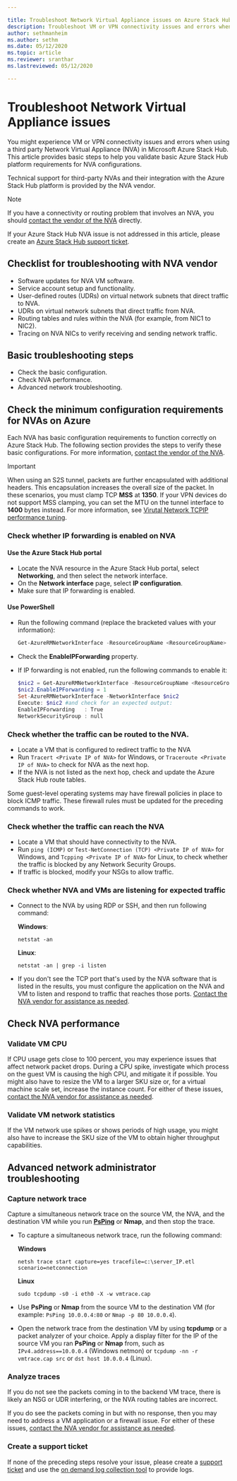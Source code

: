 ```yaml
---

title: Troubleshoot Network Virtual Appliance issues on Azure Stack Hub
description: Troubleshoot VM or VPN connectivity issues and errors when using a third party Network Virtual Appliance (NVA) in Microsoft Azure Stack Hub.
author: sethmanheim
ms.author: sethm
ms.date: 05/12/2020
ms.topic: article
ms.reviewer: sranthar
ms.lastreviewed: 05/12/2020

---
```


# Troubleshoot Network Virtual Appliance issues

You might experience VM or VPN connectivity issues and errors when using a third party Network Virtual Appliance (NVA) in Microsoft Azure Stack Hub. This article provides basic steps to help you validate basic Azure Stack Hub platform requirements for NVA configurations.

Technical support for third-party NVAs and their integration with the Azure Stack Hub platform is provided by the NVA vendor.

> [!NOTE]
> If you have a connectivity or routing problem that involves an NVA, you should [contact the vendor of the NVA](https://support.microsoft.com/help/2984655/support-for-azure-market-place-for-virtual-machines) directly.

If your Azure Stack Hub NVA issue is not addressed in this article, please create an [Azure Stack Hub support ticket](../operator/azure-stack-manage-basics.md#where-to-get-support).

## Checklist for troubleshooting with NVA vendor

- Software updates for NVA VM software.
- Service account setup and functionality.
- User-defined routes (UDRs) on virtual network subnets that direct traffic to NVA.
- UDRs on virtual network subnets that direct traffic from NVA.
- Routing tables and rules within the NVA (for example, from NIC1 to NIC2).
- Tracing on NVA NICs to verify receiving and sending network traffic.

## Basic troubleshooting steps

- Check the basic configuration.
- Check NVA performance.
- Advanced network troubleshooting.

## Check the minimum configuration requirements for NVAs on Azure

Each NVA has basic configuration requirements to function correctly on Azure Stack Hub. The following section provides the steps to verify these basic configurations. For more information, [contact the vendor of the NVA](https://support.microsoft.com/help/2984655/support-for-azure-market-place-for-virtual-machines).

> [!IMPORTANT]
> When using an S2S tunnel, packets are further encapsulated with additional headers. This encapsulation increases the overall size of the packet. In these scenarios, you must clamp TCP **MSS** at **1350**. If your VPN devices do not support MSS clamping, you can set the MTU on the tunnel interface to **1400** bytes instead. For more information, see [Virutal Network TCPIP performance tuning](/azure/virtual-network/virtual-network-tcpip-performance-tuning).

### Check whether IP forwarding is enabled on NVA

#### Use the Azure Stack Hub portal

- Locate the NVA resource in the Azure Stack Hub portal, select **Networking**, and then select the network interface.
- On the **Network interface** page, select **IP configuration**.
- Make sure that IP forwarding is enabled.

#### Use PowerShell

- Run the following command (replace the bracketed values with your information):

   ```powershell
   Get-AzureRMNetworkInterface -ResourceGroupName <ResourceGroupName> -Name <NIC name>
   ```

- Check the **EnableIPForwarding** property.
- If IP forwarding is not enabled, run the following commands to enable it:

   ```powershell
   $nic2 = Get-AzureRMNetworkInterface -ResourceGroupName <ResourceGroupName> -Name <NIC name>
   $nic2.EnableIPForwarding = 1
   Set-AzureRMNetworkInterface -NetworkInterface $nic2
   Execute: $nic2 #and check for an expected output:
   EnableIPForwarding   : True
   NetworkSecurityGroup : null
   ```

### Check whether the traffic can be routed to the NVA.

- Locate a VM that is configured to redirect traffic to the NVA
- Run `Tracert <Private IP of NVA>` for Windows, or `Traceroute <Private IP of NVA>` to check for NVA as the next hop.
- If the NVA is not listed as the next hop, check and update the Azure Stack Hub route tables.

Some guest-level operating systems may have firewall policies in place to block ICMP traffic. These firewall rules must be updated for the preceding commands to work.

### Check whether the traffic can reach the NVA

- Locate a VM that should have connectivity to the NVA.
- Run `ping (ICMP)` or `Test-NetConnection (TCP) <Private IP of NVA>` for Windows, and `Tcpping <Private IP of NVA>` for Linux, to check whether the traffic is blocked by any Network Security Groups.
- If traffic is blocked, modify your NSGs to allow traffic.

### Check whether NVA and VMs are listening for expected traffic

- Connect to the NVA by using RDP or SSH, and then run following command:

   **Windows**:
   ```shell
   netstat -an
   ```

   **Linux**:
   ```shell
   netstat -an | grep -i listen
   ```

- If you don't see the TCP port that's used by the NVA software that is listed in the results, you must configure the application on the NVA and VM to listen and respond to traffic that reaches those ports. [Contact the NVA vendor for assistance as needed](https://support.microsoft.com/help/2984655/support-for-azure-market-place-for-virtual-machines).

## Check NVA performance

### Validate VM CPU

If CPU usage gets close to 100 percent, you may experience issues that affect network packet drops. During a CPU spike, investigate which process on the guest VM is causing the high CPU, and mitigate it if possible. You might also have to resize the VM to a larger SKU size or, for a virtual machine scale set, increase the instance count. For either of these issues, [contact the NVA vendor for assistance as needed](https://support.microsoft.com/help/2984655/support-for-azure-market-place-for-virtual-machines).

### Validate VM network statistics

If the VM network use spikes or shows periods of high usage, you might also have to increase the SKU size of the VM to obtain higher throughput capabilities.

## Advanced network administrator troubleshooting

### Capture network trace

Capture a simultaneous network trace on the source VM, the NVA, and the destination VM while you run [**PsPing**](/sysinternals/downloads/psping) or **Nmap**, and then stop the trace.

- To capture a simultaneous network trace, run the following command:

   **Windows**

   ```shell
   netsh trace start capture=yes tracefile=c:\server_IP.etl scenario=netconnection
   ```

   **Linux**

   ```shell
   sudo tcpdump -s0 -i eth0 -X -w vmtrace.cap
   ```

- Use **PsPing** or **Nmap** from the source VM to the destination VM (for example: `PsPing 10.0.0.4:80` or `Nmap -p 80 10.0.0.4`).

- Open the network trace from the destination VM by using **tcpdump** or a packet analyzer of your choice. Apply a display filter for the IP of the source VM you ran **PsPing** or **Nmap** from, such as `IPv4.address==10.0.0.4` (Windows netmon) or `tcpdump -nn -r vmtrace.cap src` or `dst host 10.0.0.4` (Linux).

### Analyze traces

If you do not see the packets coming in to the backend VM trace, there is likely an NSG or UDR interfering, or the NVA routing tables are incorrect.

If you do see the packets coming in but with no response, then you may need to address a VM application or a firewall issue. For either of these issues, [contact the NVA vendor for assistance as needed](https://support.microsoft.com/help/2984655/support-for-azure-market-place-for-virtual-machines).

### Create a support ticket

If none of the preceding steps resolve your issue, please create a [support ticket](../operator/azure-stack-manage-basics.md#where-to-get-support) and use the [on demand log collection tool](../operator/azure-stack-configure-on-demand-diagnostic-log-collection.md) to provide logs.
